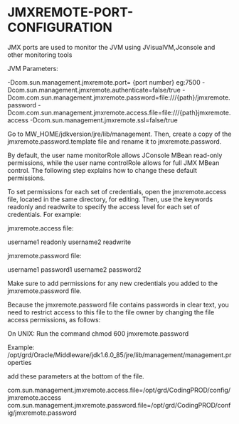 # JMXREMOTE-PORT-CONFIGURATION
JMX ports are used to monitor the JVM using JVisualVM,Jconsole and other monitoring tools

JVM Parameters:

 -Dcom.sun.management.jmxremote.port= {port number} eg:7500
 -Dcom.sun.management.jmxremote.authenticate=false/true
 -Dcom.com.sun.management.jmxremote.password=file:///{path}/jmxremote.password 
 -Dcom.com.sun.management.jmxremote.access.file=file:///{path}jmxremote.access 
 -Dcom.sun.management.jmxremote.ssl=false/true

Go to MW_HOME/jdkversion/jre/lib/management. Then, create a copy of the jmxremote.password.template file and rename it to jmxremote.password.

By default, the user name monitorRole allows JConsole MBean read-only permissions, while the user name controlRole allows for full JMX MBean control. The following step explains how to change these default permissions.

To set permissions for each set of credentials, open the jmxremote.access file, located in the same directory, for editing. Then, use the keywords readonly and readwrite to specify the access level for each set of credentials. For example:

jmxremote.access file:

username1 readonly
username2 readwrite

jmxremote.password file:

username1 password1
username2 password2

Make sure to add permissions for any new credentials you added to the jmxremote.password file.

Because the jmxremote.password file contains passwords in clear text, you need to restrict access to this file to the file owner by changing the file access permissions, as follows:

On UNIX: Run the command chmod 600 jmxremote.password 


Example:
/opt/grd/Oracle/Middleware/jdk1.6.0_85/jre/lib/management/management.properties


add these parameters at the bottom of the file.

com.sun.management.jmxremote.access.file=/opt/grd/CodingPROD/config/jmxremote.access
com.sun.management.jmxremote.password.file=/opt/grd/CodingPROD/config/jmxremote.password
